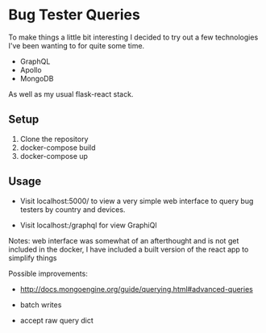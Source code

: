 # Bug Tester Queries

To make things a little bit interesting I decided to try out a few technologies I've been wanting to for quite some time.
- GraphQL
- Apollo
- MongoDB

As well as my usual flask-react stack.

## Setup
1) Clone the repository
2) docker-compose build
3) docker-compose up

## Usage

- Visit localhost:5000/ to view a very simple web interface to query bug testers by country and devices.

- Visit localhost:/graphql for view GraphiQl


Notes: web interface was somewhat of an afterthought and is not get included in the docker, I have included a built version of the react app to simplify things


Possible improvements:
- http://docs.mongoengine.org/guide/querying.html#advanced-queries

- batch writes

- accept raw query dict
